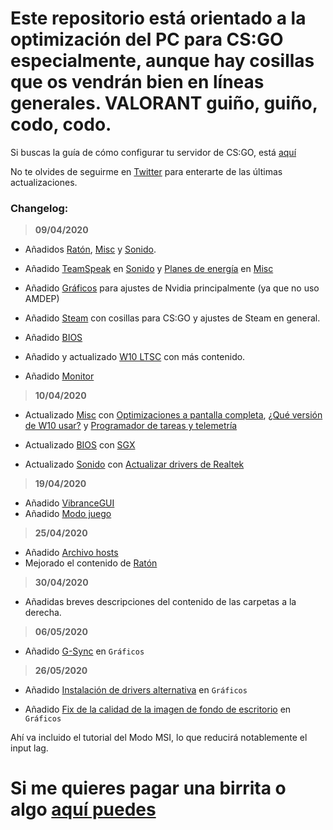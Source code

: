 # Este repositorio está orientado a la optimización del PC para CS:GO especialmente, aunque hay cosillas que os vendrán bien en líneas generales. VALORANT guiño, guiño, codo, codo.

Si buscas la guía de cómo configurar tu servidor de CS:GO, está [aquí](https://github.com/thinkii/CSGO)

No te olvides de seguirme en [Twitter](https://twitter.com/thinkiiCS) para enterarte de las últimas actualizaciones.

### Changelog:

> **09/04/2020**

- Añadidos [Ratón](https://github.com/thinkii/PC/tree/master/Rat%C3%B3n), [Misc](https://github.com/thinkii/PC/tree/master/Misc) y [Sonido](https://github.com/thinkii/PC/tree/master/Sonido).

- Añadido [TeamSpeak](https://github.com/thinkii/PC/tree/master/Sonido#TeamSpeak) en [Sonido](https://github.com/thinkii/PC/tree/master/Sonido) y [Planes de energía](https://github.com/thinkii/PC/tree/master/Misc#Plan-de-energ%C3%ADa) en [Misc](https://github.com/thinkii/PC/tree/master/Misc)

- Añadido [Gráficos](https://github.com/thinkii/PC/tree/master/Gr%C3%A1ficos) para ajustes de Nvidia principalmente (ya que no uso AMDEP)

- Añadido [Steam](https://github.com/thinkii/PC/tree/master/Steam) con cosillas para CS:GO y ajustes de Steam en general.

- Añadido [BIOS](https://github.com/thinkii/PC/tree/master/BIOS)

- Añadido y actualizado [W10 LTSC](https://github.com/thinkii/PC/tree/master/W10%20LTSC) con más contenido.

- Añadido [Monitor](https://github.com/thinkii/PC/tree/master/Monitor)

> **10/04/2020**

- Actualizado [Misc](https://github.com/thinkii/PC/tree/master/Misc) con [Optimizaciones a pantalla completa](https://github.com/thinkii/PC/tree/master/Misc#Optimizaciones-de-pantalla-completa), [¿Qué versión de W10 usar?](https://github.com/thinkii/PC/tree/master/Misc#Windows-10) y [Programador de tareas y telemetría](https://github.com/thinkii/PC/blob/master/Misc/README.md#Programador-de-tareas-y-Telemetr%C3%ADa)

- Actualizado [BIOS](https://github.com/thinkii/PC/tree/master/BIOS) con [SGX](https://github.com/thinkii/PC/tree/master/BIOS#sgx)

- Actualizado [Sonido](https://github.com/thinkii/PC/blob/master/Sonido/README.md) con [Actualizar drivers de Realtek](https://github.com/thinkii/PC/blob/master/Sonido/README.md#Actualizar-Realtek)

> **19/04/2020**

- Añadido [VibranceGUI](https://github.com/thinkii/PC/blob/master/Gr%C3%A1ficos/README.md#VibranceGUI)
- Añadido [Modo juego](https://github.com/thinkii/PC/blob/master/Misc/README.md#Modo-juego)

> **25/04/2020**

- Añadido [Archivo hosts](https://github.com/thinkii/PC/blob/master/Misc/README.md#Archivo-hosts)
- Mejorado el contenido de [Ratón](https://github.com/thinkii/PC/tree/master/Rat%C3%B3n)

> **30/04/2020**

- Añadidas breves descripciones del contenido de las carpetas a la derecha.

> **06/05/2020**

- Añadido [G-Sync](https://github.com/thinkii/PC/blob/master/Gr%C3%A1ficos/README.md#G-Sync) en `Gráficos`

> **26/05/2020**

- Añadido [Instalación de drivers alternativa](https://github.com/thinkii/PC/blob/master/Gr%C3%A1ficos/README.md#Instalaci%C3%B3n-de-drivers-alternativa) en `Gráficos`

- Añadido [Fix de la calidad de la imagen de fondo de escritorio](https://github.com/thinkii/PC/blob/master/Misc/README.md#Calidad-del-fondo-de-escritorio) en `Gráficos`

Ahí va incluido el tutorial del Modo MSI, lo que reducirá notablemente el input lag.

# Si me quieres pagar una birrita o algo [aquí puedes](https://www.paypal.me/thinkii)
